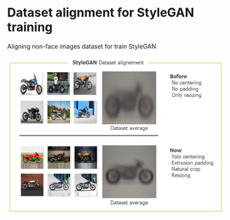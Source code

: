 # Dataset alignment for StyleGAN training

Aligning non-face images dataset for train StyleGAN

![image](./docs/assets/yolo_centering.png)
